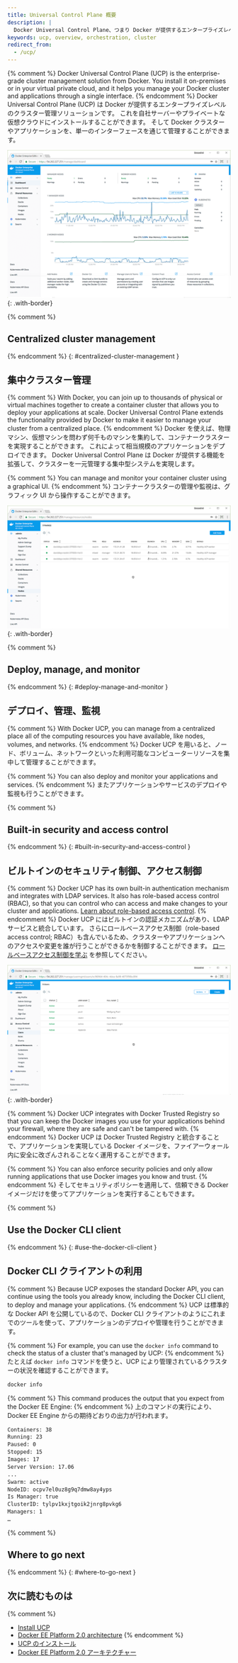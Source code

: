 ```yaml
---
title: Universal Control Plane 概要
description: |
  Docker Universal Control Plane、つまり Docker が提供するエンタープライズレベルのクラスター管理ソリューションについて学びます。
keywords: ucp, overview, orchestration, cluster
redirect_from:
  - /ucp/
---
```


{% comment %}
Docker Universal Control Plane (UCP) is the enterprise-grade cluster management
solution from Docker. You install it on-premises or in your virtual private
cloud, and it helps you manage your Docker cluster and applications through a
single interface.
{% endcomment %}
Docker Universal Control Plane (UCP) は Docker が提供するエンタープライズレベルのクラスター管理ソリューションです。
これを自社サーバーやプライベートな仮想クラウドにインストールすることができます。
そして Docker クラスターやアプリケーションを、単一のインターフェースを通じて管理することができます。

![](images/overview-1.png){: .with-border}

{% comment %}
## Centralized cluster management
{% endcomment %}
{: #centralized-cluster-management }
## 集中クラスター管理

{% comment %}
With Docker, you can join up to thousands of physical or virtual machines
together to create a container cluster that allows you to deploy your
applications at scale. Docker Universal Control Plane extends the
functionality provided by Docker to make it easier to manage your cluster
from a centralized place.
{% endcomment %}
Docker を使えば、物理マシン、仮想マシンを問わず何千ものマシンを集約して、コンテナークラスターを実現することができます。
これによって相当規模のアプリケーションをデプロイできます。
Docker Universal Control Plane は Docker が提供する機能を拡張して、クラスターを一元管理する集中型システムを実現します。

{% comment %}
You can manage and monitor your container cluster using a graphical UI.
{% endcomment %}
コンテナークラスターの管理や監視は、グラフィック UI から操作することができます。

![](images/overview-2.png){: .with-border}

{% comment %}
## Deploy, manage, and monitor
{% endcomment %}
{: #deploy-manage-and-monitor }
## デプロイ、管理、監視

{% comment %}
With Docker UCP, you can manage from a centralized place all of the computing
resources you have available, like nodes, volumes, and networks.
{% endcomment %}
Docker UCP を用いると、ノード、ボリューム、ネットワークといった利用可能なコンピューターリソースを集中して管理することができます。

{% comment %}
You can also deploy and monitor your applications and services.
{% endcomment %}
またアプリケーションやサービスのデプロイや監視も行うことができます。

{% comment %}
## Built-in security and access control
{% endcomment %}
{: #built-in-security-and-access-control }
## ビルトインのセキュリティ制御、アクセス制御

{% comment %}
Docker UCP has its own built-in authentication mechanism and integrates with
LDAP services. It also has role-based access control (RBAC), so that you can
control who can access and make changes to your cluster and applications.
[Learn about role-based access control](authorization/index.md).
{% endcomment %}
Docker UCP にはビルトインの認証メカニズムがあり、LDAP サービスと統合しています。
さらにロールベースアクセス制御（role-based access control; RBAC）も含んでいるため、クラスターやアプリケーションへのアクセスや変更を誰が行うことができるかを制御することができます。
[ロールベースアクセス制御を学ぶ](authorization/index.md) を参照してください。

![](images/overview-3.png){: .with-border}

{% comment %}
Docker UCP integrates with Docker Trusted Registry so that you can keep the
Docker images you use for your applications behind your firewall, where they
are safe and can't be tampered with.
{% endcomment %}
Docker UCP は Docker Trusted Registry と統合することで、アプリケーションを実現している Docker イメージを、ファイアーウォール内に安全に改ざんされることなく運用することができます。

{% comment %}
You can also enforce security policies and only allow running applications
that use Docker images you know and trust.
{% endcomment %}
そしてセキュリティポリシーを適用して、信頼できる Docker イメージだけを使ってアプリケーションを実行することもできます。

{% comment %}
## Use the Docker CLI client
{% endcomment %}
{: #use-the-docker-cli-client }
## Docker CLI クライアントの利用

{% comment %}
Because UCP exposes the standard Docker API, you can continue using the tools
you already know, including the Docker CLI client, to deploy and manage your
applications.
{% endcomment %}
UCP は標準的な Docker API を公開しているので、Docker CLI クライアントのようにこれまでのツールを使って、アプリケーションのデプロイや管理を行うことができます。

{% comment %}
For example, you can use the `docker info` command to check the status of a
cluster that's managed by UCP:
{% endcomment %}
たとえば `docker info` コマンドを使うと、UCP により管理されているクラスターの状況を確認することができます。

```bash
docker info
```

{% comment %}
This command produces the output that you expect from the Docker EE Engine:
{% endcomment %}
上のコマンドの実行により、Docker EE Engine からの期待どおりの出力が行われます。

```bash
Containers: 38
Running: 23
Paused: 0
Stopped: 15
Images: 17
Server Version: 17.06
...
Swarm: active
NodeID: ocpv7el0uz8g9q7dmw8ay4yps
Is Manager: true
ClusterID: tylpv1kxjtgoik2jnrg8pvkg6
Managers: 1
…
```

{% comment %}
## Where to go next
{% endcomment %}
{: #where-to-go-next }
## 次に読むものは

{% comment %}
- [Install UCP](admin/install/index.md)
- [Docker EE Platform 2.0 architecture](/ee/docker-ee-architecture.md)
{% endcomment %}
- [UCP のインストール](admin/install/index.md)
- [Docker EE Platform 2.0 アーキテクチャー](/ee/docker-ee-architecture.md)

